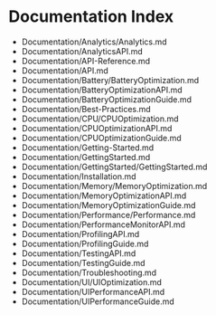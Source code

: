# Documentation Index

- [](&)Documentation/Analytics/Analytics.md
- [](&)Documentation/AnalyticsAPI.md
- [](&)Documentation/API-Reference.md
- [](&)Documentation/API.md
- [](&)Documentation/Battery/BatteryOptimization.md
- [](&)Documentation/BatteryOptimizationAPI.md
- [](&)Documentation/BatteryOptimizationGuide.md
- [](&)Documentation/Best-Practices.md
- [](&)Documentation/CPU/CPUOptimization.md
- [](&)Documentation/CPUOptimizationAPI.md
- [](&)Documentation/CPUOptimizationGuide.md
- [](&)Documentation/Getting-Started.md
- [](&)Documentation/GettingStarted.md
- [](&)Documentation/GettingStarted/GettingStarted.md
- [](&)Documentation/Installation.md
- [](&)Documentation/Memory/MemoryOptimization.md
- [](&)Documentation/MemoryOptimizationAPI.md
- [](&)Documentation/MemoryOptimizationGuide.md
- [](&)Documentation/Performance/Performance.md
- [](&)Documentation/PerformanceMonitorAPI.md
- [](&)Documentation/ProfilingAPI.md
- [](&)Documentation/ProfilingGuide.md
- [](&)Documentation/TestingAPI.md
- [](&)Documentation/TestingGuide.md
- [](&)Documentation/Troubleshooting.md
- [](&)Documentation/UI/UIOptimization.md
- [](&)Documentation/UIPerformanceAPI.md
- [](&)Documentation/UIPerformanceGuide.md
